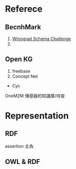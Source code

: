 # Referece
## BecnhMark
1. [Winograd Schema Challenge](http://commonsensereasoning.org/winograd.html)
2.
## Open KG
1. freebase
2. Concept Net
- Cyc


OneM2M
傳感器的知識庫/待查 
# Representation
## RDF
assertion
主為
## OWL & RDF
<!--stackedit_data:
eyJoaXN0b3J5IjpbMTY0Njg2MzEyMywtNjg1MTM3ODEwXX0=
-->